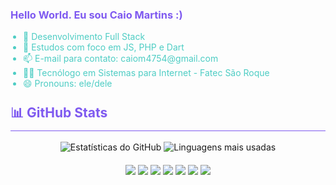 <div>
  <h3 style="color: #7F5AF0; margin-bottom: 16px;">Hello World. Eu sou Caio Martins :)</h3>

  <ul style="color: #4ECDC4; padding-left: 20px;">
    <li>🔭 Desenvolvimento Full Stack</li>
    <li>🌱 Estudos com foco em JS, PHP e Dart</li>
    <li>📫 E-mail para contato: caiom4754@gmail.com</li>
    <li>🧑‍🎓 Tecnólogo em Sistemas para Internet - Fatec São Roque</li>
    <li>😄 Pronouns: ele/dele</li>
  </ul>

  <h2 style="color: #7F5AF0; margin-top: 24px; border-bottom: 1px solid #7F5AF0; padding-bottom: 8px;">📊 GitHub Stats</h2>

  <p align="center">
    <img src="https://github-readme-stats.vercel.app/api?username=caiom4754&show_icons=true&theme=ocean_dark&locale=pt-br" alt="Estatísticas do GitHub" />
    <img src="https://github-readme-stats.vercel.app/api/top-langs/?username=caiom4754&layout=compact&theme=ocean_dark&hide=cpp,c,cmake,swift,objective-c" alt="Linguagens mais usadas" />
  </p>

  <div align="center" style="margin-top: 20px;">
    <img src="https://img.shields.io/badge/JavaScript-F7DF1E?style=for-the-badge&logo=javascript&logoColor=black" />
    <img src="https://img.shields.io/badge/PHP-777BB4?style=for-the-badge&logo=php&logoColor=white" />
    <img src="https://img.shields.io/badge/Insomnia-5849BE?style=for-the-badge&logo=insomnia&logoColor=white" />
    <img src="https://img.shields.io/badge/MySQL-4479A1?style=for-the-badge&logo=mysql&logoColor=white" />
    <img src="https://img.shields.io/badge/Dart-0175C2?style=for-the-badge&logo=dart&logoColor=white" />
    <img src="https://img.shields.io/badge/HTML5-E34F26?style=for-the-badge&logo=html5&logoColor=white" />
    <img src="https://img.shields.io/badge/Bootstrap-563D7C?style=for-the-badge&logo=bootstrap&logoColor=white" />
  </div>
</div>
